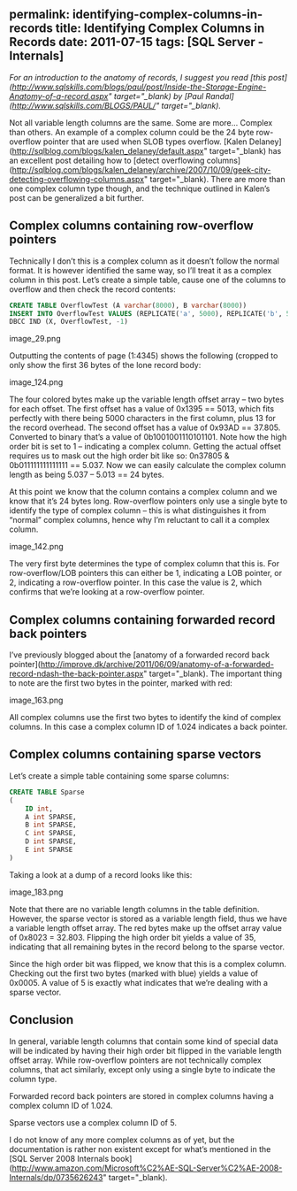permalink: identifying-complex-columns-in-records
title: Identifying Complex Columns in Records
date: 2011-07-15
tags: [SQL Server - Internals]
---
*For an introduction to the anatomy of records, I suggest you read *[*this post*](http://www.sqlskills.com/blogs/paul/post/Inside-the-Storage-Engine-Anatomy-of-a-record.aspx" target="_blank)* by *[*Paul Randal*](http://www.sqlskills.com/BLOGS/PAUL/" target="_blank)*.*

<!-- more -->

Not all variable length columns are the same. Some are more… Complex than others. An example of a complex column could be the 24 byte row-overflow pointer that are used when SLOB types overflow. [Kalen Delaney](http://sqlblog.com/blogs/kalen_delaney/default.aspx" target="_blank) has an excellent post detailing how to [detect overflowing columns](http://sqlblog.com/blogs/kalen_delaney/archive/2007/10/09/geek-city-detecting-overflowing-columns.aspx" target="_blank). There are more than one complex column type though, and the technique outlined in Kalen’s post can be generalized a bit further.

## Complex columns containing row-overflow pointers

Technically I don’t this is a complex column as it doesn’t follow the normal format. It is however identified the same way, so I’ll treat it as a complex column in this post. Let’s create a simple table, cause one of the columns to overflow and then check the record contents:

```sql
CREATE TABLE OverflowTest (A varchar(8000), B varchar(8000))
INSERT INTO OverflowTest VALUES (REPLICATE('a', 5000), REPLICATE('b', 5000))
DBCC IND (X, OverflowTest, -1)
```

image_29.png

Outputting the contents of page (1:4345) shows the following (cropped to only show the first 36 bytes of the lone record body:

image_124.png

The four colored bytes make up the variable length offset array – two bytes for each offset. The first offset has a value of 0x1395 == 5013, which fits perfectly with there being 5000 characters in the first column, plus 13 for the record overhead. The second offset has a value of 0x93AD == 37.805. Converted to binary that’s a value of 0b1001001110101101. Note how the high order bit is set to 1 – indicating a complex column. Getting the actual offset requires us to mask out the high order bit like so: 0n37805 & 0b011111111111111 == 5.037. Now we can easily calculate the complex column length as being 5.037 – 5.013 == 24 bytes.

At this point we know that the column contains a complex column and we know that it’s 24 bytes long. Row-overflow pointers only use a single byte to identify the type of complex column – this is what distinguishes it from “normal” complex columns, hence why I’m reluctant to call it a complex column.

image_142.png

The very first byte determines the type of complex column that this is. For row-overflow/LOB pointers this can either be 1, indicating a LOB pointer, or 2, indicating a row-overflow pointer. In this case the value is 2, which confirms that we’re looking at a row-overflow pointer.

## Complex columns containing forwarded record back pointers

I’ve previously blogged about the [anatomy of a forwarded record back pointer](http://improve.dk/archive/2011/06/09/anatomy-of-a-forwarded-record-ndash-the-back-pointer.aspx" target="_blank). The important thing to note are the first two bytes in the pointer, marked with red:

image_163.png

All complex columns use the first two bytes to identify the kind of complex columns. In this case a complex column ID of 1.024 indicates a back pointer.

## Complex columns containing sparse vectors

Let’s create a simple table containing some sparse columns:

```sql
CREATE TABLE Sparse
(
	ID int,
	A int SPARSE,
	B int SPARSE,
	C int SPARSE,
	D int SPARSE,
	E int SPARSE
)
```

Taking a look at a dump of a record looks like this:

image_183.png

Note that there are no variable length columns in the table definition. However, the sparse vector is stored as a variable length field, thus we have a variable length offset array. The red bytes make up the offset array value of 0x8023 = 32.803. Flipping the high order bit yields a value of 35, indicating that all remaining bytes in the record belong to the sparse vector.

Since the high order bit was flipped, we know that this is a complex column. Checking out the first two bytes (marked with blue) yields a value of 0x0005. A value of 5 is exactly what indicates that we’re dealing with a sparse vector.

## Conclusion

In general, variable length columns that contain some kind of special data will be indicated by having their high order bit flipped in the variable length offset array. While row-overflow pointers are not technically complex columns, that act similarly, except only using a single byte to indicate the column type.

Forwarded record back pointers are stored in complex columns having a complex column ID of 1.024.

Sparse vectors use a complex column ID of 5.

I do not know of any more complex columns as of yet, but the documentation is rather non existent except for what’s mentioned in the [SQL Server 2008 Internals book](http://www.amazon.com/Microsoft%C2%AE-SQL-Server%C2%AE-2008-Internals/dp/0735626243" target="_blank).
